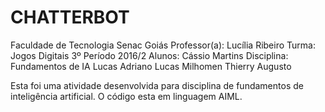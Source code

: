 # CHATTERBOT
Faculdade de Tecnologia Senac Goiás 
Professor(a): Lucília Ribeiro       Turma: Jogos Digitais 3º Período 2016/2
Alunos: Cássio Martins              Disciplina: Fundamentos de IA
        Lucas Adriano
        Lucas Milhomen
        Thierry Augusto
        
Esta foi uma atividade desenvolvida para disciplina de fundamentos de inteligência artificial.
O código esta em linguagem AIML.
